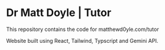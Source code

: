 # Dr Matt Doyle | Tutor

This repository contains the code for matthewd0yle.com/tutor

Website built using React, Tailwind, Typscript and Gemini API.